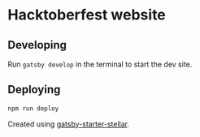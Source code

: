 # Hacktoberfest website

## Developing

Run `gatsby develop` in the terminal to start the dev site.

## Deploying

```sh
npm run deploy
```

Created using [gatsby-starter-stellar](https://github.com/codebushi/gatsby-starter-stellar).
